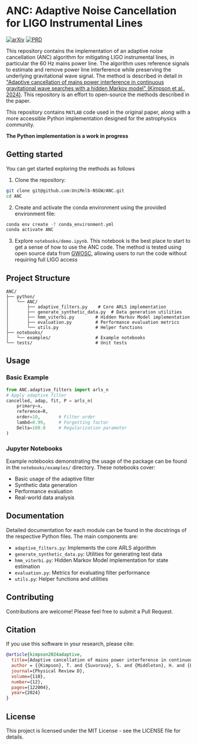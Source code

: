 # ANC: Adaptive Noise Cancellation for LIGO Instrumental Lines

[![arXiv](https://img.shields.io/badge/arXiv-2412.01058-b31b1b.svg)](https://arxiv.org/abs/2412.01058)
[![PRD](https://img.shields.io/badge/PRD-110.122004-blue.svg)](https://journals.aps.org/prd/abstract/10.1103/PhysRevD.110.122004)

This repository contains the implementation of an adaptive noise cancellation (ANC) algorithm for mitigating LIGO instrumental lines, in particular the 60 Hz mains power line. The algorithm uses reference signals to estimate and remove power line interference while preserving the underlying gravitational wave signal. The method is described in detail in  ["Adaptive cancellation of mains power interference in continuous gravitational wave searches with a hidden Markov model" (Kimpson et al., 2024)](https://journals.aps.org/prd/abstract/10.1103/PhysRevD.110.122004). This repository is an effort to open-source the methods described in the paper.

This repository contains `MATLAB` code used in the original paper, along with a more accessible Python implementation designed for the astrophysics community.

**The Python implementation is a work in progress**

## Getting started

You can get started exploring the methods as follows


1. Clone the repository:
```bash
git clone git@github.com:UniMelb-NSGW/ANC.git
cd ANC
```

2. Create and activate the conda environment using the provided environment file:
```bash
conda env create -f conda_environment.yml
conda activate ANC
```

3. Explore `notebooks/demo.ipynb`. This notebook is the best place to start to get a sense of how to use the ANC code. The method is tested using open source data from [GWOSC](https://gwosc.org), allowing users to run the code without requiring full LIGO access

## Project Structure

```
ANC/
├── python/
│   └── ANC/
│       ├── adaptive_filters.py    # Core ARLS implementation
│       ├── generate_synthetic_data.py  # Data generation utilities
│       ├── hmm_viterbi.py        # Hidden Markov Model implementation
│       ├── evaluation.py         # Performance evaluation metrics
│       └── utils.py              # Helper functions
├── notebooks/
│   └── examples/                 # Example notebooks
└── tests/                        # Unit tests
```

## Usage

### Basic Example

```python
from ANC.adaptive_filters import arls_n
# Apply adaptive filter
cancelled, adap, fit, P = arls_n(
    primary=x,
    reference=R,
    order=10,       # Filter order
    lambd=0.99,     # Forgetting factor
    Delta=100.0     # Regularization parameter
)
```

### Jupyter Notebooks

Example notebooks demonstrating the usage of the package can be found in the `notebooks/examples/` directory. These notebooks cover:

- Basic usage of the adaptive filter
- Synthetic data generation
- Performance evaluation
- Real-world data analysis

## Documentation

Detailed documentation for each module can be found in the docstrings of the respective Python files. The main components are:

- `adaptive_filters.py`: Implements the core ARLS algorithm
- `generate_synthetic_data.py`: Utilities for generating test data
- `hmm_viterbi.py`: Hidden Markov Model implementation for state estimation
- `evaluation.py`: Metrics for evaluating filter performance
- `utils.py`: Helper functions and utilities

## Contributing

Contributions are welcome! Please feel free to submit a Pull Request.

## Citation

If you use this software in your research, please cite:

```bibtex
@article{kimpson2024adaptive,
  title={Adaptive cancellation of mains power interference in continuous gravitational wave searches with a hidden Markov model},
  author = {{Kimpson}, T. and {Suvorova}, S. and {Middleton}, H. and {Liu}, C. and {Melatos}, A. and {Evans}, R. and {Moran}, W.},
  journal={Physical Review D},
  volume={110},
  number={12},
  pages={122004},
  year={2024}
}
```

## License

This project is licensed under the MIT License - see the LICENSE file for details.
